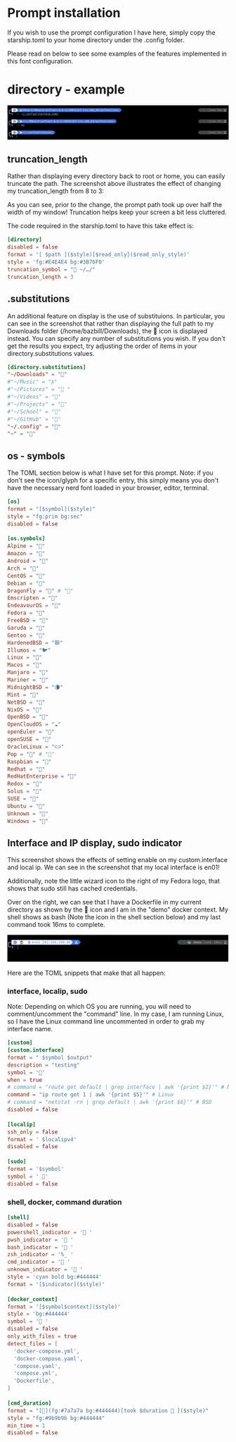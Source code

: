 # Prompt installation

If you wish to use the prompt configuration I have here, simply copy the starship.toml to your home directory under the .config folder.

Please read on below to see some examples of the features implemented in this font configuration.

# directory -  example

![truncation_length](images/starship_truncation_sample.png)

## truncation_length
Rather than displaying every directory back to root or home, you can easily truncate the path. The screenshot above illustrates the effect of changing my truncation_length from 8 to 3:

As you can see, prior to the change, the prompt path took up over half the width of my window! Truncation helps keep your screen a bit less cluttered.

The code required in the starship.toml to have this take effect is:

```toml
[directory]
disabled = false
format = '[ $path ]($style)[$read_only]($read_only_style)'
style = 'fg:#E4E4E4 bg:#3B76F0'
truncation_symbol = " ~/…/"
truncation_length = 3 
```

##  .substitutions

An additional feature on display is the use of substituions. In particular, you can see in the screenshot that rather than displaying the full path to my Downloads folder (/home/bazbill/Downloads), the  icon is displayed instead. You can specify any number of substitutions you wish. If you don't get the results you expect, try adjusting the order of items in your directory.substitutions values.

```toml
[directory.substitutions]
"~/Downloads" = ""
#"~/Music" = ""
#"~/Pictures" = " "
#"~/Videos" = ""
#"~/Projects" = "󱌢"
#"~/School" = "󰑴"
#"~/GitHub" = ""
"~/.config" = ""
"~" = ""
```

## os - symbols

The TOML section below is what I have set for this prompt. Note: if you don't see the icon/glyph for a specific entry, this simply means you don't have the necessary nerd font loaded in your browser, editor, terminal.

```toml
[os]
format = "[$symbol]($style)"
style = "fg:prim bg:sec"
disabled = false

[os.symbols]
Alpine = ""
Amazon = ""
Android = ""
Arch = ""
CentOS = ""
Debian = ""
DragonFly = "🐉" # ""
Emscripten = "🔗"
EndeavourOS = ""
Fedora = ""
FreeBSD = ""
Garuda = ""
Gentoo = ""
HardenedBSD = "聯"
Illumos = "🐦"
Linux = ""
Macos = ""
Manjaro = ""
Mariner = ""
MidnightBSD = "🌘"
Mint = ""
NetBSD = ""
NixOS = ""
OpenBSD = "" 
OpenCloudOS = "☁️"
openEuler = ""
openSUSE = ""
OracleLinux = "⊂⊃"
Pop = "" # ""
Raspbian = ""
Redhat = ""
RedHatEnterprise = ""
Redox = "🧪"
Solus = ""
SUSE = ""
Ubuntu = ""
Unknown = ""
Windows = ""
```

## Interface and IP display, sudo indicator

This screenshot shows the effects of setting enable on my custom.interface and local ip. We can see in the screenshot that my local interface is en01!

Additionally, note the little wizard icon to the right of my Fedora logo, that shows that sudo still has cached credentials.

Over on the right, we can see that I have a Dockerfile in my current directory as shown by the 🐳 icon and I am in the "demo" docker context. My shell shows as bash (Note the icon in the shell section below) and my last command took 16ms to complete.

![truncation_length](images/sudo-interface-ip-docker.png)

Here are the TOML snippets that make that all happen:

### interface, localip, sudo

Note: Depending on which OS you are running, you will need to comment/uncomment the "command" line. In my case, I am running Linux, so I have the Linux command line uncommented in order to grab my interface name.

```toml
[custom]
[custom.interface]
format = " $symbol $output"
description = "testing"
symbol = '󰩠'
when = true
# command = "route get default | grep interface | awk '{print $2}'" # MacOS
command = "ip route get 1 | awk '{print $5}'" # Linux
# command = "netstat -rn | grep default | awk '{print $6}'" # BSD
disabled = false

[localip]
ssh_only = false
format = ' $localipv4'
disabled = false

[sudo]
format = '$symbol'
symbol = ' 🧙'
disabled = false
```

### shell, docker, command duration

```toml
[shell]
disabled = false
powershell_indicator = ' '
pwsh_indicator = ' '
bash_indicator = ' '
zsh_indicator = '%_ '
cmd_indicator = ' '
unknown_indicator = ' '
style = 'cyan bold bg:#444444'
format = '[$indicator]($style)'

[docker_context]
format = '[$symbol$context]($style)'
style = 'bg:#444444'
symbol = '🐳 '
disabled = false
only_with_files = true
detect_files = [
  'docker-compose.yml',
  'docker-compose.yaml',
  'compose.yaml',
  'compose.yml',
  'Dockerfile',
]

[cmd_duration]
format = "[](fg:#7a7a7a bg:#444444)[took $duration  ]($style)"
style = "fg:#9b9b9b bg:#444444"
min_time = 1
disabled = false
```